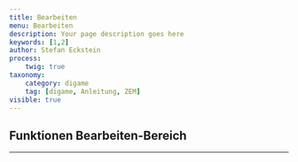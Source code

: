 ```yaml
---
title: Bearbeiten
menu: Bearbeiten
description: Your page description goes here
keywords: [1,2]
author: Stefan Eckstein
process:
	twig: true
taxonomy:
    category: digame
    tag: [digame, Anleitung, ZEM]
visible: true
---
```



## Funktionen Bearbeiten-Bereich
***
